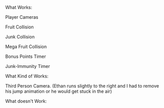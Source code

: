 What Works:

Player Cameras

Fruit Collision

Junk Collision

Mega Fruit Collision

Bonus Points Timer

Junk-Immunity Timer


What Kind of Works:

Third Person Camera. (Ethan runs slightly to the right and I had to remove his jump animation or he would get stuck in the air)

What doesn't Work:

